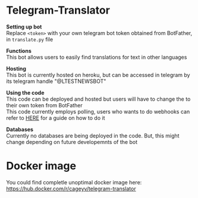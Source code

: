 # Telegram-Translator
**Setting up bot**\
Replace `<token>` with your own telegram bot token obtained from BotFather, in `translate.py` file

**Functions**\
This bot allows users to easily find translations for text in other languages

**Hosting**\
This bot is currently hosted on heroku, but can be accessed in telegram by its telegram handle "@LTESTNEWSBOT"

**Using the code**\
This code can be deployed and hosted but users will have to change the <token> to their own token from BotFather\
This code currently employs polling, users who wants to do webhooks can refer to [HERE](https://github.com/python-telegram-bot/python-telegram-bot/wiki/Webhooks) for a guide on how to do it
  
**Databases**\
Currently no databases are being deployed in the code. But, this might change depending on future developemnts of the bot

# Docker image
You could find completle unoptimal docker image here: https://hub.docker.com/r/cageyv/telegram-translator
